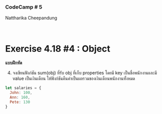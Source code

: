 ### CodeCamp # 5 <br>
Nattharika Cheepandung <br>
<br>
<br>

# Exercise 4.18 #4 :   Object  

**แบบฝึกหัด** 

4.	จงเขียนฟังก์ชัน sum(obj) ที่รับ obj ที่เก็บ properties โดยมี key เป็นชื่อพนักงานและมี value เป็นเงินเดือน ให้ฟังก์ชันคืนค่าเป็นผลรวมของเงินเดือนพนักงานทั้งหมด

```javascript
let salaries = {
  John: 100,
  Ann: 160,
  Pete: 130
}
```